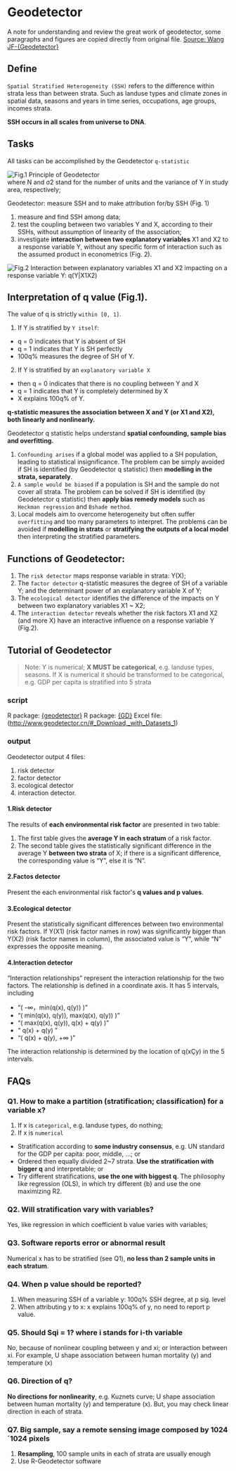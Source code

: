 # Geodetector
A note for understanding and review the great work of geodetector, some paragraphs and figures are copied directly from original file.
[Source: Wang JF-{Geodetector}](http://www.geodetector.cn/)
## Define
`Spatial Stratified Heterogeneity (SSH)` refers to the difference within strata less than between strata. Such as landuse types and climate zones in spatial data, seasons and years in time series, occupations, age groups, incomes strata. 

**SSH occurs in all scales from universe to DNA**.

## Tasks
All tasks can be accomplished by the Geodetector `q-statistic`

![Fig.1 Principle of Geodetector](http://www.geodetector.cn/index.files/image018.jpg)  
where N and σ2 stand for the number of units and the variance of Y in study area, respectively; 

Geodetector: measure SSH and to make attribution for/by SSH (Fig. 1)
1. measure and find SSH among data;
2. test the coupling between two variables Y and X, according to their SSHs, without assumption of linearity of the association;
3. investigate **interaction between two explanatory variables** X1 and X2 to a response variable Y, without any specific form of interaction such as the assumed product in econometrics (Fig. 2).

![Fig.2 Interaction between explanatory variables X1 and X2 impacting on a response variable Y: q(Y|X1X2)](http://www.geodetector.cn/index.files/image043.jpg)

## Interpretation of q value (Fig.1).

The value of q is strictly `within [0, 1]`.

1. If Y is stratified by `Y itself`:
  - q = 0 indicates that Y is absent of SH
  - q = 1 indicates that Y is SH perfectly
  - 100q% measures the degree of SH of Y.
2. If Y is stratified by an `explanatory variable X`
  - then q = 0 indicates that there is no coupling between Y and X
  - q = 1 indicates that Y is completely determined by X
  - X explains 100q% of Y.
  
**q-statistic measures the association between X and Y (or X1 and X2), both linearly and nonlinearly.**

Geodetector q statistic helps understand **spatial confounding, sample bias and overfitting.**

1. `Confounding arises` if a global model was applied to a SH population, leading to statistical insignificance. The problem can be simply avoided if SH is identified (by Geodetector q statistic) then **modelling in the strata, separately**.
2. `A sample would be biased` if a population is SH and the sample do not cover all strata. The problem can be solved if SH is identified (by Geodetector q statistic) then **apply bias remedy models** such as `Heckman regression` and `Bshade method`.
3. Local models aim to overcome heterogeneity but often suffer `overfitting` and too many parameters to interpret. The problems can be avoided if **modelling in strats** or **stratifying the outputs of a local model** then interpreting the stratified parameters.

## Functions of Geodetector:

1. The `risk detector` maps response variable in strata: Y(X);
2. The `factor detector` q-statistic measures the degree of SH of a variable Y; and the determinant power of an explanatory variable X of Y;
3. The `ecological detector` identifies the difference of the impacts on Y between two explanatory variables X1 ~ X2;
4. The `interaction detector` reveals whether the risk factors X1 and X2 (and more X) have an interactive influence on a response variable Y (Fig.2).

## Tutorial of Geodetector
> Note: Y is numerical; **X MUST be categorical**, e.g. landuse types, seasons. If X is numerical it should be transformed to be categorical, e.g. GDP per capita is stratified into 5 strata

### script
R package: [{geodetector}](https://cran.r-project.org/web/packages/geodetector/vignettes/geodetector.html)
R package: [{GD}](https://cran.r-project.org/web/packages/GD/GD.pdf)
Excel file: (http://www.geodetector.cn/#_Download,_with_Datasets_1)
### output
Geodetector output 4 files:
1. risk detector
2. factor detector
3. ecological detector
4. interaction detector.

#### 1.Risk detector 
The results of **each environmental risk factor** are presented in two table: 
1. The first table gives the **average Y in each stratum** of a risk factor. 
2. The second table gives the statistically significant difference in the average Y **between two strata** of X; if there is a significant difference, the corresponding value is “Y”, else it is “N”.

#### 2.Factos detector
Present the each environmental risk factor's **q values and p values**.

#### 3.Ecological detector
Present the statistically significant differences between two environmental risk factors. If Y(X1) (risk factor names in row) was significantly bigger than Y(X2) (risk factor names in column), the associated value is “Y”, while “N” expresses the opposite meaning.

#### 4.Interaction detector
“Interaction relationships” represent the interaction relationship for the two factors. The relationship is defined in a coordinate axis. It has 5 intervals, including
- “( -∞，min(q(x), q(y)) )”
- “( min(q(x), q(y)), max(q(x), q(y)) )”
- “( max(q(x), q(y)), q(x) + q(y) )”
- “ q(x) + q(y) ”
- “( q(x) + q(y), +∞ )”

The interaction relationship is determined by the location of q(xÇy) in the 5 intervals.

## FAQs
### Q1. How to make a partition (stratification; classification) for a variable x?
1. If x is `categorical`, e.g. landuse types, do nothing;
2. If x is `numerical` 
- Stratification according to **some industry consensus**, e.g. UN standard for the GDP per capita: poor, middle, …; or
- Ordered then equally divided 2~7 strata. **Use the stratification with bigger q** and interpretable; or
- Try different stratifications, **use the one with biggest q**. The philosophy like regression (OLS), in which try different {b} and use the one maximizing R2.

### Q2. Will stratification vary with variables?
Yes, like regression in which coefficient b value varies with variables;

### Q3. Software reports error or abnormal result
Numerical x has to be stratified (see Q1), **no less than 2 sample units in each stratum**.

### Q4. When p value should be reported?
1. When measuring SSH of a variable y: 100q% SSH degree, at p sig. level
2. When attributing y to x: x explains 100q% of y, no need to report p value.

### Q5. Should Sqi = 1? where i stands for i-th variable
No, because of nonlinear coupling between y and xi; or interaction between xi. For example, U shape association between human mortality (y) and temperature (x)

### Q6. Direction of q?
**No directions for nonlinearity**, e.g. Kuznets curve; U shape association between human mortality (y) and temperature (x). But, you may check linear direction in each of strata.

### Q7. Big sample, say a remote sensing image composed by 1024´1024 pixels
1. **Resampling**, 100 sample units in each of strata are usually enough
2. Use R-Geodetector software
